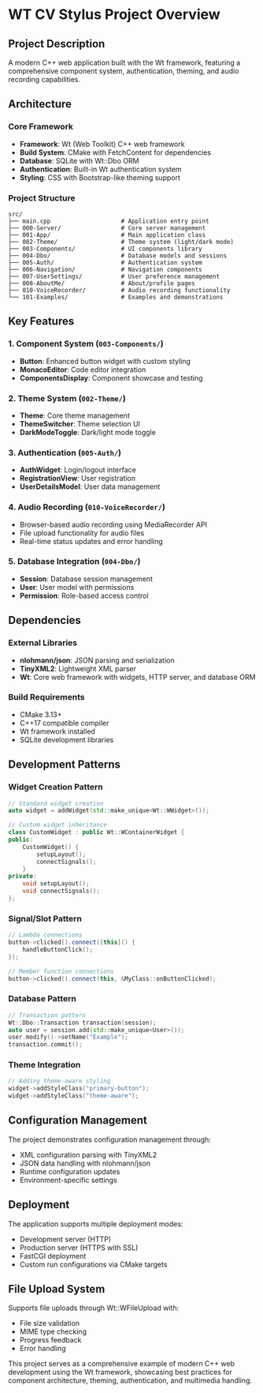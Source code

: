 # WT CV Stylus Project Overview

## Project Description
A modern C++ web application built with the Wt framework, featuring a comprehensive component system, authentication, theming, and audio recording capabilities.

## Architecture

### Core Framework
- **Framework**: Wt (Web Toolkit) C++ web framework
- **Build System**: CMake with FetchContent for dependencies
- **Database**: SQLite with Wt::Dbo ORM
- **Authentication**: Built-in Wt authentication system
- **Styling**: CSS with Bootstrap-like theming support

### Project Structure
```
src/
├── main.cpp                    # Application entry point
├── 000-Server/                 # Core server management
├── 001-App/                    # Main application class
├── 002-Theme/                  # Theme system (light/dark mode)
├── 003-Components/             # UI components library
├── 004-Dbo/                    # Database models and sessions
├── 005-Auth/                   # Authentication system
├── 006-Navigation/             # Navigation components
├── 007-UserSettings/           # User preference management
├── 008-AboutMe/                # About/profile pages
├── 010-VoiceRecorder/          # Audio recording functionality
└── 101-Examples/               # Examples and demonstrations
```

## Key Features

### 1. Component System (`003-Components/`)
- **Button**: Enhanced button widget with custom styling
- **MonacoEditor**: Code editor integration
- **ComponentsDisplay**: Component showcase and testing

### 2. Theme System (`002-Theme/`)
- **Theme**: Core theme management
- **ThemeSwitcher**: Theme selection UI
- **DarkModeToggle**: Dark/light mode toggle

### 3. Authentication (`005-Auth/`)
- **AuthWidget**: Login/logout interface
- **RegistrationView**: User registration
- **UserDetailsModel**: User data management

### 4. Audio Recording (`010-VoiceRecorder/`)
- Browser-based audio recording using MediaRecorder API
- File upload functionality for audio files
- Real-time status updates and error handling

### 5. Database Integration (`004-Dbo/`)
- **Session**: Database session management
- **User**: User model with permissions
- **Permission**: Role-based access control

## Dependencies

### External Libraries
- **nlohmann/json**: JSON parsing and serialization
- **TinyXML2**: Lightweight XML parser
- **Wt**: Core web framework with widgets, HTTP server, and database ORM

### Build Requirements
- CMake 3.13+
- C++17 compatible compiler
- Wt framework installed
- SQLite development libraries

## Development Patterns

### Widget Creation Pattern
```cpp
// Standard widget creation
auto widget = addWidget(std::make_unique<Wt::WWidget>());

// Custom widget inheritance
class CustomWidget : public Wt::WContainerWidget {
public:
    CustomWidget() {
        setupLayout();
        connectSignals();
    }
private:
    void setupLayout();
    void connectSignals();
};
```

### Signal/Slot Pattern
```cpp
// Lambda connections
button->clicked().connect([this]() {
    handleButtonClick();
});

// Member function connections
button->clicked().connect(this, &MyClass::onButtonClicked);
```

### Database Pattern
```cpp
// Transaction pattern
Wt::Dbo::Transaction transaction(session);
auto user = session.add(std::make_unique<User>());
user.modify()->setName("Example");
transaction.commit();
```

### Theme Integration
```cpp
// Adding theme-aware styling
widget->addStyleClass("primary-button");
widget->addStyleClass("theme-aware");
```

## Configuration Management
The project demonstrates configuration management through:
- XML configuration parsing with TinyXML2
- JSON data handling with nlohmann/json
- Runtime configuration updates
- Environment-specific settings

## Deployment
The application supports multiple deployment modes:
- Development server (HTTP)
- Production server (HTTPS with SSL)
- FastCGI deployment
- Custom run configurations via CMake targets

## File Upload System
Supports file uploads through Wt::WFileUpload with:
- File size validation
- MIME type checking
- Progress feedback
- Error handling

This project serves as a comprehensive example of modern C++ web development using the Wt framework, showcasing best practices for component architecture, theming, authentication, and multimedia handling.
